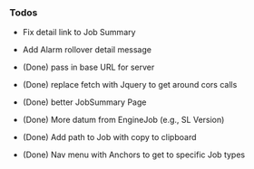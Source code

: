 ### Todos

- Fix detail link to Job Summary
- Add Alarm rollover detail message

- (Done) pass in base URL for server
- (Done) replace fetch with Jquery to get around cors calls
- (Done) better JobSummary Page
- (Done) More datum from EngineJob (e.g., SL Version)
- (Done) Add path to Job with copy to clipboard
- (Done) Nav menu with Anchors to get to specific Job types